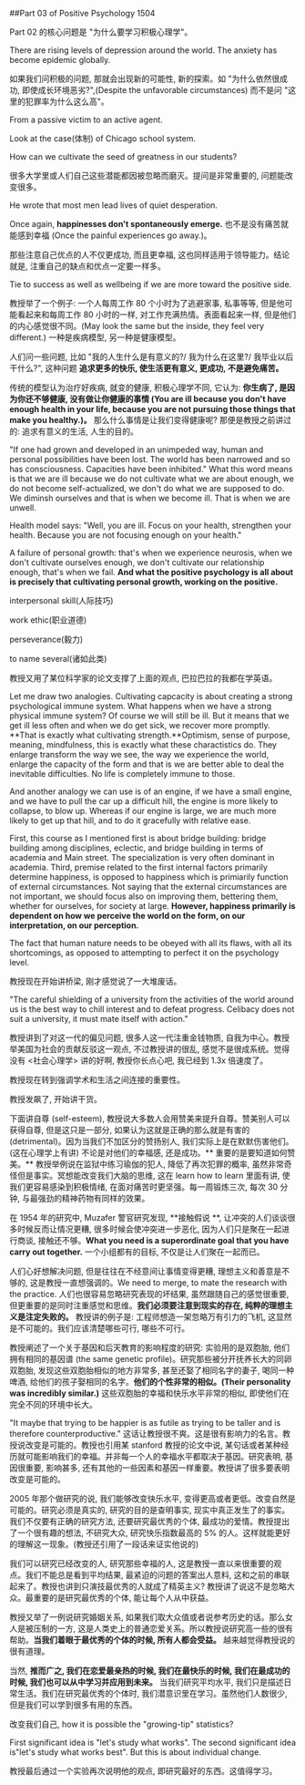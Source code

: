 ##Part 03 of Positive Psychology 1504

Part 02 的核心问题是 "为什么要学习积极心理学"。

There are rising levels of depression around the world. The anxiety has become epidemic globally.

如果我们问积极的问题, 那就会出现新的可能性, 新的探索。如 "为什么依然很成功, 即使成长环境恶劣?",(Despite the unfavorable circumstances) 而不是问 "这里的犯罪率为什么这么高"。

From a passive victim to an active agent.

Look at the case(体制) of Chicago school system.

How can we cultivate the seed of greatness in our students?

很多大学里或人们自己这些潜能都因被忽略而磨灭。提问是非常重要的, 问题能改变很多。

He wrote that most men lead lives of quiet desperation.

Once again, **happinesses don't spontaneously emerge.** 也不是没有痛苦就能感到幸福 (Once the painful experiences go away.)。

那些注意自己优点的人不仅更成功, 而且更幸福, 这也同样适用于领导能力。结论就是, 注重自己的缺点和优点一定要一样多。

Tie to success as well as wellbeing if we are more toward the positive side.

教授举了一个例子: 一个人每周工作 80 个小时为了逃避家事, 私事等等, 但是他可能看起来和每周工作 80 小时的一样, 对工作充满热情。表面看起来一样, 但是他们的内心感觉很不同。(May look the same but the inside, they feel very different.) 一种是疾病模型, 另一种是健康模型。

人们问一些问题, 比如 "我的人生什么是有意义的?/ 我为什么在这里?/ 我毕业以后干什么?", 这种问题 **追求更多的快乐, 使生活更有意义, 更成功, 不是避免痛苦。**

传统的模型认为治疗好疾病, 就变的健康, 积极心理学不同, 它认为: **你生病了, 是因为你还不够健康, 没有做让你健康的事情 (You are ill because you don't have enough health in your life, because you are not pursuing those things that make you healthy.)。** 那么什么事情是让我们变得健康呢? 那便是教授之前讲过的: 追求有意义的生活, 人生的目的。

"If one had grown and developed in an unimpeded way, human and personal possibilities have been lost. The world has been narrowed and so has consciousness. Capacities have been inhibited." What this word means is that we are ill because we do not cultivate what we are about enough, we do not become self-actualized, we don't do what we are supposed to do. We diminsh ourselves and that is when we become ill. That is when we are unwell.

Health model says: "Well, you are ill. Focus on your health, strengthen your health. Because you are not focusing enough on your health."

A failure of personal growth: that's when we experience neurosis, when we don't cultivate ourselves enough, we don't cultivate our relationship enough, that's when we fail. **And what the positive psychology is all about is precisely that cultivating personal growth, working on the positive.**

interpersonal skill(人际技巧)

work ethic(职业道德)

perseverance(毅力)

to name several(诸如此类)

教授又用了某位科学家的论文支撑了上面的观点, 巴拉巴拉的我都在学英语。

Let me draw two analogies. Cultivating capcacity is about creating a strong psychological immune system. What happens when we have a strong physical immune system? Of course we will still be ill. But it means that we get ill less often and when we do get sick, we recover more promptly. **That is exactly what cultivating strength.**Optimism, sense of purpose, meaning, mindfulness, this is exactly what these charactistics do. They enlarge transform the way we see, the way we experience the world, enlarge the capacity of the form and that is we are better able to deal the inevitable difficulties. No life is completely immune to those.

And another analogy we can use is of an engine, if we have a small engine, and we have to pull the car up a difficult hill, the engine is more likely to collapse, to blow up. Whereas if our engine is large, we are much more likely to get up that hill, and to do it gracefully with relative ease. 


First, this course as I mentioned first is about bridge building: bridge building among disciplines, eclectic, and bridge building in terms of academia and Main street. The specialization is very often dominant in academia. Third, premise related to the first internal factors primarily determine happiness, is opposed to happiness which is primiarily function of external circumstances. Not saying that the external circumstances are not important, we should focus also on improving them, bettering them, whether for ourselves, for society at large. **However, happiness primarily is dependent on how we perceive the world on the form, on our interpretation, on our perception.**

The fact that human nature needs to be obeyed with all its flaws, with all its shortcomings, as opposed to attempting to perfect it on the psychology level.

教授现在开始讲桥梁, 刚才感觉说了一大堆废话。

"The careful shielding of a university from the activities of the world around us is the best way to chill interest and to defeat progress. Celibacy does not suit a university, it must mate itself with action."

教授讲到了对这一代的偏见问题, 很多人这一代注重金钱物质, 自我为中心。教授举美国为社会的贡献反驳这一观点, 不过教授讲的很乱, 感觉不是很成系统。觉得没有 <社会心理学> 讲的好啊, 教授你长点心吧, 我已经到 1.3x 倍速度了。

教授现在转到强调学术和生活之间连接的重要性。

教授发飙了, 开始讲干货。

下面讲自尊 (self-esteem),  教授说大多数人会用赞美来提升自尊。赞美别人可以获得自尊, 但是这只是一部分, 如果认为这就是正确的那么就是有害的 (detrimental)。因为当我们不加区分的赞扬别人, 我们实际上是在默默伤害他们。(这在心理学上有讲) 不论是对他们的幸福感, 还是成功。** 重要的是要知道如何赞美。** 教授举例说在监狱中练习瑜伽的犯人, 降低了再次犯罪的概率, 虽然非常奇怪但是事实。冥想能改变我们大脑的思维, 这在 learn how to learn 里面有讲, 使我们更容易感染到积极情绪, 在面对痛苦时更坚强。每一周锻炼三次, 每次 30 分钟, 与最强劲的精神药物有同样的效果。

在 1954 年的研究中, Muzafer 警官研究发现, **接触假说 **, 让冲突的人们谈谈很多时候反而让情况更糟, 很多时候会使冲突进一步恶化, 因为人们只是聚在一起进行商谈, 接触还不够。**What you need is a superordinate goal that you have carry out together.** 一个小组都有的目标, 不仅是让人们聚在一起而已。

人们心好想解决问题, 但是往往在不经意间让事情变得更糟, 理想主义和善意是不够的, 这是教授一直想强调的。We need to merge, to mate the research with the practice. 人们也很容易忽略研究表现的坏结果, 虽然跟随自己的感觉很重要, 但更重要的是同时注重感觉和思维。**我们必须要注意到现实的存在, 纯粹的理想主义是注定失败的。** 教授讲的例子是: 工程师想造一架忽略万有引力的飞机, 这显然是不可能的。我们应该清楚哪些可行, 哪些不可行。

教授阐述了一个关于基因和后天教育的影响程度的研究: 实验用的是双胞胎, 他们拥有相同的基因谱 (the same genetic profile)。研究那些被分开抚养长大的同卵双胞胎, 发现这些双胞胎相似的地方非常多, 甚至还娶了相同名字的妻子, 喝同一种啤酒, 给他们的孩子娶相同的名字。**他们的个性非常的相似。(Their personality was incredibly similar.)** 这些双胞胎的幸福和快乐水平非常的相似, 即使他们在完全不同的环境中长大。

"It maybe that trying to be happier is as futile as trying to be taller and is therefore counterproductive." 这话让教授很不爽。这是很有影响力的名言。教授说改变是可能的。教授也引用某 stanford 教授的论文中说, 某句话或者某种经历就可能影响我们的幸福。并非每一个人的幸福水平都取决于基因。研究表明, 基因很重要, 影响甚多, 还有其他的一些因素和基因一样重要。教授讲了很多要表明改变是可能的。

2005 年那个做研究的说, 我们能够改变快乐水平, 变得更高或者更低。改变自然是可能的。研究必须是真实的, 研究的目的是查明事实, 现实中真正发生了的事实。我们不仅要有正确的研究方法, 还要研究最优秀的个体, 最成功的爱情。教授提出了一个很有趣的想法, 不研究大众, 研究快乐指数最高的 5% 的人。这样就能更好的理解这一现象。(教授还引用了一段话来证实他说的)

我们可以研究已经改变的人, 研究那些幸福的人, 这是教授一直以来很重要的观点。我们不能总是看到平均结果, 最紧迫的问题的答案出人意料, 这和之前的串联起来了。教授也讲到只演技最优秀的人就成了精英主义? 教授讲了说这不是忽略大众。最重要的是研究最优秀的个体, 能让每个人从中获益。

教授又举了一例说研究婚姻关系, 如果我们取大众值或者说参考历史的话。那么女人是被压制的一方, 这是人类史上的普通恋爱关系。所以教授说研究高一些的很有帮助。**当我们着眼于最优秀的个体的时候, 所有人都会受益。** 越来越觉得教授说的很有道理。

当然, **推而广之, 我们在恋爱最亲热的时候, 我们在最快乐的时候, 我们在最成功的时候, 我们也可以从中学习并应用到未来。** 当我们研究平均水平, 我们只是描述日常生活。我们在研究最优秀的个体时, 我们潜意识里在学习。虽然他们人数很少, 但是我们可以学到很多有用的东西。

改变我们自己, how it is possible the "growing-tip" statistics?

First significant idea is "let's study what works". The second significant idea is"let's study what works best". But this is about individual change.

教授最后通过一个实验再次说明他的观点, 即研究最好的东西。这值得学习。
